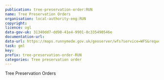 ```yaml
---
publication: tree-preservation-order:RUN
name: Tree Preservation Orders
organisation: local-authority-eng:RUN
copyright: 
licence: ogl
data-gov-uk: 31340dd7-dd98-41e4-9901-8c335490546e
documentation-url: 
data-url: https://maps.runnymede.gov.uk/geoserver/wfs?service=WFS&request=GetFeature&typeName=planning:tree_preservation_orders&outputFormat=shape-zip
task: gml
key: 
prefix: tree-preservation-order-RUN
categories: Tree preservation order
---
```


Tree Preservation Orders
